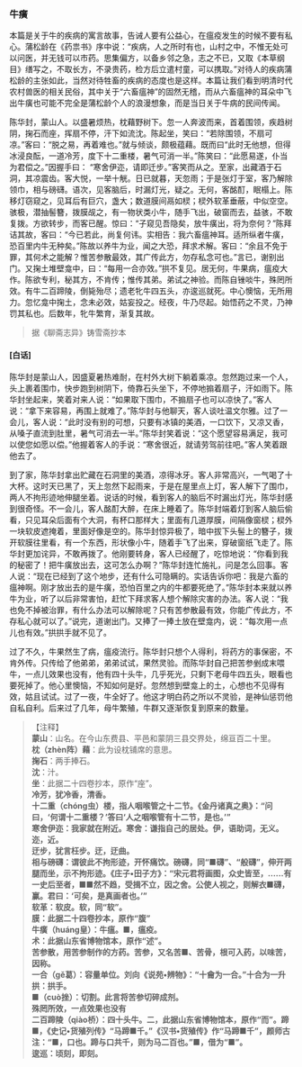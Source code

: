 <script type="text/javascript">
    var head = document.getElementsByTagName('head')[0];
    cssURL = '/public/liao.css';
    linkTag = document.createElement('link');
    linkTag.href = cssURL;
    linkTag.setAttribute('type','text/css');
    linkTag.setAttribute('rel','stylesheet');
    head.appendChild(linkTag);
</script>
### 牛癀

本篇是关于牛的疾病的寓言故事，告诫人要有公益心，在瘟疫发生的时候不要有私心。蒲松龄在《药祟书》序中说：“疾病，人之所时有也，山村之中，不惟无处可以问医，并无钱可以市药。思集偏方，以备乡邻之急，志之不已，又取《本草纲目》缮写之，不取长方，不录贵药，检方后立遣村童，可以携取。”对待人的疾病蒲松龄的主张如此，当然对待牲畜的疾病的态度也是这样。本篇让我们看到明清时代农村兽医的相关民俗，其中关于“六畜瘟神”的固然无稽，而从六畜瘟神的耳朵中飞出牛癀也可能不完全是蒲松龄个人的浪漫想象，而是当日关于牛病的民间传闻。

陈华封，蒙山人。以盛暑烦热，枕藉野树下。忽一人奔波而来，首着围领，疾趋树阴，掬石而座，挥扇不停，汗下如流沈。陈起坐，笑曰：“若除围领，不扇可凉。”客曰：“脱之易，再着难也。”就与倾谈，颇极蕴藉。既而曰“此时无他想，但得冰浸良酝，一道冷芳，度下十二重楼，暑气可消一半。”陈笑曰：“此愿易遂，仆当为君偿之。”因握手曰：
“寒舍伊迩，请即迁步。”客笑而从之。至家，出藏酒于石洞，其凉震齿。客大悦，一举十觥。日已就暮，天忽雨；于是张灯于室，客乃解除领巾，相与磅礴。语次，见客脑后，时漏灯光，疑之。无何，客酩酊，眠榻上。陈移灯窃窥之，见耳后有巨穴，盏大；数道膜间鬲如棂；棂外软革垂蔽，中似空空。骇极，潜抽髻簪，拨膜觇之，有一物状类小牛，随手飞出，破窗而去，益骇，不敢复拨。方欲转步，而客已醒。惊曰：“子窥见吾隐矣，放牛癀出，将为奈何？”陈拜诘其故，客曰：“今已若此，尚复何讳。实相告：我六畜瘟神耳。适所纵者牛癀，恐百里内牛无种矣。”陈故以养牛为业，闻之大恐，拜求术解。客曰：“余且不免于罪，其何术之能解？惟苦参散最效，其广传此方，勿存私念可也。”言已，谢别出门。又掬土堆壁龛中，曰：“每用一合亦效。”拱不复见。居无何，牛果病，瘟疫大作。陈欲专利，秘其方，不肯传；惟传其弟。弟试之神验。而陈自锉啖牛，殊罔所效。有牛二百蹄陵，倒毙殆尽；遗老牝牛四五头，亦逡巡就死。中心懊恼，无所用力。忽忆龛中掬土，念未必效，姑妄投之。经夜，牛乃尽起。始悟药之不灵，乃神罚其私也。后数年，牝牛繁育，渐复其故。

</section>

> 据《聊斋志异》铸雪斋抄本

#### [白话]
<aside>

陈华封是蒙山人，因盛夏暑热难耐，在村外大树下躺着乘凉。忽然跑过来一个人，头上裹着围巾，快步跑到树阴下，倚靠石头坐下，不停地搧着扇子，汗如雨下。陈华封坐起来，笑着对来人说：“如果取下围巾，不搧扇子也可以凉快了。”客人说：“拿下来容易，再围上就难了。”陈华封与他聊天，客人谈吐温文尔雅。过了一会儿，客人说：“此时没有别的可想，只要有冰镇的美酒，一口饮下，又凉又香，从嗓子直流到肚里，暑气可消去一半。”陈华封笑着说：“这个愿望容易满足，我可以使您如愿以偿。”他握着客人的手说：“寒舍很近，就请劳驾前往吧。”客人笑着跟他去了。

到了家，陈华封拿出贮藏在石洞里的美酒，凉得冰牙。客人非常高兴，一气喝了十大杯。这时天已黑了，天上忽然下起雨来，于是在屋里点上灯，客人解下了围巾，两人不拘形迹地伸腿坐着。说话的时候，看到客人的脑后不时漏出灯光，陈华封感到很奇怪。不一会儿，客人酩酊大醉，在床上睡着了。陈华封端着灯到客人脑后偷看，只见耳朵后面有个大洞，有杯口那样大；里面有几道厚膜，间隔像窗棂；棂外一块软皮遮掩着，里面好像是空的。陈华封惊异极了，暗中拔下头髻上的簪子，拨开软膜往里看，有一个东西，形状像小牛，随着手飞了出来，穿破窗纸飞走了。陈华封更加诧异，不敢再拨了。他刚要转身，客人已经醒了，吃惊地说：“你看到我的秘密了！把牛癀放出去，这可怎么办啊？”陈华封连忙施礼，问是怎么回事。客人说：“现在已经到了这个地步，还有什么可隐瞒的。实话告诉你吧：我是六畜的瘟神啊。刚才放出去的是牛癀，恐怕百里之内的牛都要死绝了。”陈华封本来就以养牛为业，听了以后非常害怕，赶忙下拜求客人想个解除灾害的办法。客人说：“我也免不掉被治罪，有什么办法可以解除呢？只有苦参散最有效，你能广传此方，不存私心就可以了。”说完，道谢出门。又捧了一捧土放在壁龛内，说：“每次用一点儿也有效。”拱拱手就不见了。

过了不久，牛果然生了病，瘟疫流行。陈华封只想个人得利，将药方的事保密，不肯外传。只传给了他弟弟，弟弟试试，果然灵验。而陈华封自己把苦参剉成末喂牛，一点儿效果也没有，他有四十头牛，几乎死光，只剩下老母牛四五头，眼看也要死掉了。他心里懊恼，不知如何是好。忽然想到壁龛上的土，心想也不见得有效，姑且试试。过了一夜，牛全好了。他这才明白药之所以不灵验，是神仙惩罚他自私自利。后来过了几年，母牛繁殖，牛群又逐渐恢复到原来的数量。

</aside>

> 【注释】  
<b>蒙山</b>：山名。在今山东费县、平邑和蒙阴三县交界处，绵亘百二十里。  
<b>枕（zhèn阵）藉</b>：此为设枕铺席的意思。  
<b>掬石</b>：两手捧石。  
<b>沈</b>：汁。  
<b>坐</b>：此据二十四卷抄本，原作“座”。  
<b>冷芳，犹冷香，清香。  
<b>十二重（chóng虫）楼，指人咽喉管之十二节。《金丹诸真之奥》</b>：“问曰，‘何谓十二重楼？’答曰‘人之咽喉管有十二节，是也。’”  
<b>寒舍伊迩</b>：我家就在附近。寒舍：谦指自己的居处。伊，语助词，无义。迩，近。  
<b>迂步，犹言枉步。迂，迂曲。  
<b>相与磅礴</b>：谓彼此不拘形迹，开怀痛饮。磅礴，同“■礴”、“般礴”，伸开两腿而坐，示不拘形迹。《庄子•田子方》：“宋元君将画图，众史皆至，……有一史后至者，■■然不趋，受揖不立，因之舍。公使人视之，则解衣■礴，赢。君曰：‘可矣，是真画者也。’”  
<b>软革</b>：软皮。软，同“软”。  
<b>膜</b>：此据二十四卷抄本，原作“腹”  
<b>牛癀（huáng皇）</b>：牛瘟。■，瘟疫。  
<b>术</b>：此据山东省博物馆本，原作“述”。  
<b>苦参散，用苦参制作的方药。苦参，又名苦■、苦骨，根可入药，以味苦，因称。  
<b>一合（gě葛）</b>：容量单位。刘向《说苑•辨物》：“十龠为一合。”十合为一升  
<b>拱</b>：拱手。  
<b>■（cuò挫）</b>：切割。此言将苦参切碎成剂。  
<b>殊罔所效，一点效果也没有  
<b>二百蹄陵（qiào桥）</b>：四十头牛。二，此据山东省博物馆本，原作“而”。蹄■，《史记•货殖列传》“马蹄■千。”《汉书•货殖传》作“马蹄■千”，颜师古注：“■，口也。蹄与口共千，则为马二百也。”■，借为“■”。  
<b>逡巡</b>：顷刻，即刻。  
